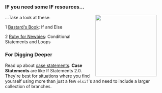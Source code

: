 

### IF you need some IF resources...
<img src="https://s3.amazonaws.com/after-school-assets/elsif.jpg" width="200px" align="right" hspace="10">...Take a look at these:

1 [Bastard's Book](http://ruby.bastardsbook.com/chapters/ifelse/): If and Else

2 [Ruby for Newbies](http://code.tutsplus.com/articles/ruby-for-newbies-conditional-statements-and-loops--net-16537): Conditional Statements and Loops

### For Digging Deeper
Read up about [case statements](http://blog.molawson.com/the-power-of-ruby-s-case-statement). **Case Statements** are like If Statements 2.0. They're best for situations where you find yourself using more than just a few `elsif`'s and need to include a larger collection of branches.
